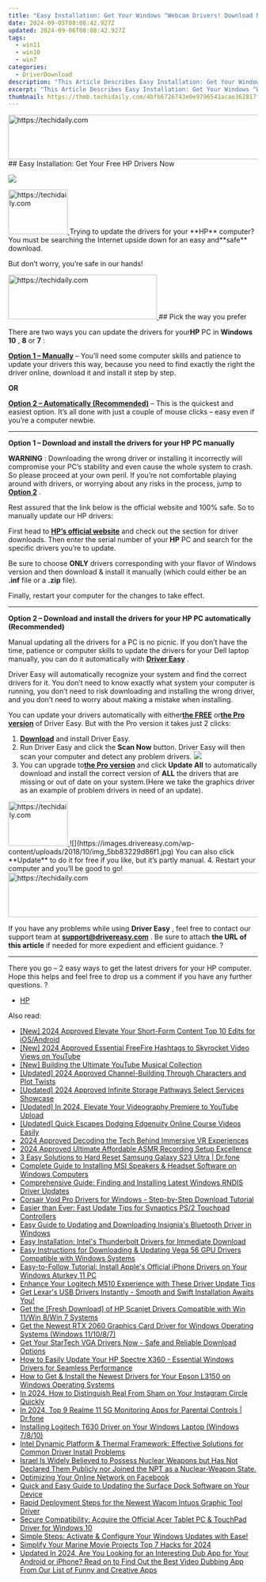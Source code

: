 ```yaml
---
title: "Easy Installation: Get Your Windows ^Webcam Drivers! Download Now"
date: 2024-09-05T08:08:42.927Z
updated: 2024-09-06T08:08:42.927Z
tags:
  - win11
  - win10
  - win7
categories:
  - DriverDownload
description: "This Article Describes Easy Installation: Get Your Windows ^Webcam Drivers! Download Now"
excerpt: "This Article Describes Easy Installation: Get Your Windows ^Webcam Drivers! Download Now"
thumbnail: https://thmb.techidaily.com/4bfb6726743e0e9796541acae362817f2192de4cf7881ce69268badea3558c76.jpg
---
```


<!-- affiliate ads begin -->
<a href="https://aidotcom.pxf.io/c/5597632/2134500/19576" target="_top" id="2134500">
  <img src="//a.impactradius-go.com/display-ad/19576-2134500" border="0" alt="https://techidaily.com" width="600" height="90"/>
</a>
<img height="0" width="0" src="https://aidotcom.pxf.io/i/5597632/2134500/19576" style="position:absolute;visibility:hidden;" border="0" />
<!-- affiliate ads end -->
## Easy Installation: Get Your Free HP Drivers Now

![](https://images.drivereasy.com/wp-content/uploads/2018/10/img_5bb8235cdc55d.jpg)

<!-- affiliate ads begin -->
<a href="https://25home.pxf.io/c/5597632/2123467/16836" target="_top" id="2123467">
  <img src="//a.impactradius-go.com/display-ad/16836-2123467" border="0" alt="https://techidaily.com" width="120" height="90"/>
</a>
<img height="0" width="0" src="https://25home.pxf.io/i/5597632/2123467/16836" style="position:absolute;visibility:hidden;" border="0" />
<!-- affiliate ads end -->
 Trying to update the drivers for your **HP**   computer? You must be searching the Internet upside down for an easy and**safe** download.

But don’t worry, you’re safe in our hands!

<!-- affiliate ads begin -->
<a href="https://wigfever.sjv.io/c/5597632/1995803/22899" target="_top" id="1995803">
  <img src="//a.impactradius-go.com/display-ad/22899-1995803" border="0" alt="https://techidaily.com" width="300" height="90"/>
</a>
<img height="0" width="0" src="https://wigfever.sjv.io/i/5597632/1995803/22899" style="position:absolute;visibility:hidden;" border="0" />
<!-- affiliate ads end -->
## Pick the way you prefer

 There are two ways you can update the drivers for your**HP** PC in **Windows 10** , **8** or **7** :

[**Option 1 – Manually**](https://tools.techidaily.com/drivereasy/download/) – You’ll need some computer skills and patience to update your drivers this way, because you need to find exactly the right the driver online, download it and install it step by step.

**OR**

[**Option 2 – Automatically (Recommended)**](https://tools.techidaily.com/drivereasy/download/) – This is the quickest and easiest option. It’s all done with just a couple of mouse clicks – easy even if you’re a computer newbie.

---

 **Option 1 – Download and install the drivers for your HP PC manually**

**WARNING** : Downloading the wrong driver or installing it incorrectly will compromise your PC’s stability and even cause the whole system to crash. So please proceed at your own peril. If you’re not comfortable playing around with drivers, or worrying about any risks in the process, jump to [**Option 2**](https://tools.techidaily.com/drivereasy/download/) .

 Rest assured that the link below is the official website and 100% safe. So to manually update our HP drivers:

 First head to **[HP’s official website](https://www8.hp.com/us/en/home.html)** [](https://shop-links.co/link/?exclusive=1&publisher_slug=itechdaily19598&url=https%3A%2F%2Fwww.dell.com%2Fen-us) and check out the section for driver downloads. Then enter the serial number of your **HP** PC and search for the specific drivers you’re to update.

 Be sure to choose **ONLY** drivers corresponding with your flavor of Windows version and then download & install it manually (which could either be an **.inf** file or a **.zip** file).

Finally, restart your computer for the changes to take effect.

---

 **Option 2 – Download and install the drivers for your HP PC automatically (Recommended)**

 Manual updating all the drivers for a PC is no picnic. If you don’t have the time, patience or computer skills to update the  drivers for your Dell laptop manually, you can do it automatically with **[Driver Easy](https://tools.techidaily.com/drivereasy/download/)**  .

 Driver Easy will automatically recognize your system and find the correct drivers for it. You don’t need to know exactly what system your computer is running, you don’t need to risk downloading and installing the wrong driver, and you don’t need to worry about making a mistake when installing.

 You can update your drivers automatically with either[**the FREE**](https://tools.techidaily.com/drivereasy/download/)  or[**the Pro version**](https://tools.techidaily.com/drivereasy/download/) of Driver Easy. But with the Pro version it takes just 2 clicks:

1. **[Download](https://tools.techidaily.com/drivereasy/download/)**  and install Driver Easy.
2. Run Driver Easy and click the **Scan Now** button. Driver Easy will then scan your computer and detect any problem drivers. ![](https://images.drivereasy.com/wp-content/uploads/2018/07/img_5b5aefd675a7c.jpg)
3. You can upgrade to[**the Pro version**](https://tools.techidaily.com/drivereasy/download/) and click **Update All** to automatically download and install the correct version of **ALL**  the drivers that are missing or out of date on your system.(Here we take the graphics driver as an example of problem drivers in need of an update).  
<!-- affiliate ads begin -->
<a href="https://aligracehair.sjv.io/c/5597632/2135349/19272" target="_top" id="2135349">
  <img src="//a.impactradius-go.com/display-ad/19272-2135349" border="0" alt="https://techidaily.com" width="120" height="90"/>
</a>
<img height="0" width="0" src="https://aligracehair.sjv.io/i/5597632/2135349/19272" style="position:absolute;visibility:hidden;" border="0" />
<!-- affiliate ads end -->
![](https://images.drivereasy.com/wp-content/uploads/2018/10/img_5bb83229d86f1.jpg) You can also click **Update** to do it for free if you like, but it’s partly manual.
4. Restart your computer and you’ll be good to go!
<!-- affiliate ads begin -->
<a href="https://ephamedtechinc.pxf.io/c/5597632/2137223/26400" target="_top" id="2137223">
  <img src="//a.impactradius-go.com/display-ad/26400-2137223" border="0" alt="https://techidaily.com" width="728" height="90"/>
</a>
<img height="0" width="0" src="https://ephamedtechinc.pxf.io/i/5597632/2137223/26400" style="position:absolute;visibility:hidden;" border="0" />
<!-- affiliate ads end -->

 If you have any problems while using **Driver Easy** , feel free to contact our support team at **<support@drivereasy.com>** . Be sure to attach **the URL of this article** if needed for more expedient and efficient guidance. ?

---

 There you go – 2 easy ways to get the latest drivers for your HP computer. Hope this helps and feel free to drop us a comment if you have any further questions. ?

* [HP](https://tools.techidaily.com/drivereasy/download/)

<ins class="adsbygoogle"
     style="display:block"
     data-ad-format="autorelaxed"
     data-ad-client="ca-pub-7571918770474297"
     data-ad-slot="1223367746"></ins>



<ins class="adsbygoogle"
     style="display:block"
     data-ad-client="ca-pub-7571918770474297"
     data-ad-slot="8358498916"
     data-ad-format="auto"
     data-full-width-responsive="true"></ins>

<span class="atpl-alsoreadstyle">Also read:</span>
<div><ul>
<li><a href="https://facebook-record-videos.techidaily.com/new-2024-approved-elevate-your-short-form-content-top-10-edits-for-iosandroid/"><u>[New] 2024 Approved  Elevate Your Short-Form Content  Top 10 Edits for iOS/Android</u></a></li>
<li><a href="https://facebook-video-share.techidaily.com/new-2024-approved-essential-freefire-hashtags-to-skyrocket-video-views-on-youtube/"><u>[New] 2024 Approved  Essential FreeFire Hashtags to Skyrocket Video Views on YouTube</u></a></li>
<li><a href="https://youtube-videos.techidaily.com/new-building-the-ultimate-youtube-musical-collection/"><u>[New] Building the Ultimate YouTube Musical Collection</u></a></li>
<li><a href="https://facebook-record-videos.techidaily.com/updated-2024-approved-channel-building-through-characters-and-plot-twists/"><u>[Updated] 2024 Approved  Channel-Building Through Characters and Plot Twists</u></a></li>
<li><a href="https://fox-blue.techidaily.com/updated-2024-approved-infinite-storage-pathways-select-services-showcase/"><u>[Updated] 2024 Approved  Infinite Storage Pathways  Select Services Showcase</u></a></li>
<li><a href="https://youtube-webster.techidaily.com/ed-in-2024-elevate-your-videography-premiere-to-youtube-upload/"><u>[Updated] In 2024, Elevate Your Videography  Premiere to YouTube Upload</u></a></li>
<li><a href="https://extra-support.techidaily.com/updated-quick-escapes-dodging-edgenuity-online-course-videos-easily/"><u>[Updated] Quick Escapes  Dodging Edgenuity Online Course Videos Easily</u></a></li>
<li><a href="https://fox-cloud.techidaily.com/2024-approved-decoding-the-tech-behind-immersive-vr-experiences/"><u>2024 Approved  Decoding the Tech Behind Immersive VR Experiences</u></a></li>
<li><a href="https://some-skills.techidaily.com/2024-approved-ultimate-affordable-asmr-recording-setup-excellence/"><u>2024 Approved  Ultimate Affordable ASMR Recording Setup Excellence</u></a></li>
<li><a href="https://phone-solutions.techidaily.com/3-easy-solutions-to-hard-reset-samsung-galaxy-s23-ultra-drfone-by-drfone-reset-android-reset-android/"><u>3 Easy Solutions to Hard Reset Samsung Galaxy S23 Ultra | Dr.fone</u></a></li>
<li><a href="https://win-amazing.techidaily.com/complete-guide-to-installing-msi-speakers-and-headset-software-on-windows-computers/"><u>Complete Guide to Installing MSI Speakers & Headset Software on Windows Computers</u></a></li>
<li><a href="https://win-amazing.techidaily.com/comprehensive-guide-finding-and-installing-latest-windows-rndis-driver-updates/"><u>Comprehensive Guide: Finding and Installing Latest Windows RNDIS Driver Updates</u></a></li>
<li><a href="https://win-amazing.techidaily.com/corsair-void-pro-drivers-for-windows-step-by-step-download-tutorial/"><u>Corsair Void Pro Drivers for Windows - Step-by-Step Download Tutorial</u></a></li>
<li><a href="https://win-amazing.techidaily.com/easier-than-ever-fast-update-tips-for-synaptics-ps2-touchpad-controllers/"><u>Easier than Ever: Fast Update Tips for Synaptics PS/2 Touchpad Controllers</u></a></li>
<li><a href="https://win-amazing.techidaily.com/easy-guide-to-updating-and-downloading-insignias-bluetooth-driver-in-windows/"><u>Easy Guide to Updating and Downloading Insignia's Bluetooth Driver in Windows</u></a></li>
<li><a href="https://win-amazing.techidaily.com/easy-installation-intels-thunderbolt-drivers-for-immediate-download/"><u>Easy Installation: Intel's Thunderbolt Drivers for Immediate Download</u></a></li>
<li><a href="https://win-amazing.techidaily.com/easy-instructions-for-downloading-and-updating-vega-56-gpu-drivers-compatible-with-windows-systems/"><u>Easy Instructions for Downloading & Updating Vega 56 GPU Drivers Compatible with Windows Systems</u></a></li>
<li><a href="https://win-amazing.techidaily.com/easy-to-follow-tutorial-install-apples-official-iphone-drivers-on-your-windows-aturkey-11-pc/"><u>Easy-to-Follow Tutorial: Install Apple's Official iPhone Drivers on Your Windows Aturkey 11 PC</u></a></li>
<li><a href="https://win-amazing.techidaily.com/enhance-your-logitech-m510-experience-with-these-driver-update-tips/"><u>Enhance Your Logitech M510 Experience with These Driver Update Tips</u></a></li>
<li><a href="https://win-amazing.techidaily.com/1722971070317-get-lexars-usb-drivers-instantly-smooth-and-swift-installation-awaits-you/"><u>Get Lexar's USB Drivers Instantly - Smooth and Swift Installation Awaits You!</u></a></li>
<li><a href="https://win-amazing.techidaily.com/get-the-fresh-download-of-hp-scanjet-drivers-compatible-with-win-11win-8win-7-systems/"><u>Get the [Fresh Download] of HP Scanjet Drivers Compatible with Win 11/Win 8/Win 7 Systems</u></a></li>
<li><a href="https://win-amazing.techidaily.com/get-the-newest-rtx-2060-graphics-card-driver-for-windows-operating-systems-windows-111087/"><u>Get the Newest RTX 2060 Graphics Card Driver for Windows Operating Systems (Windows 11/10/8/7)</u></a></li>
<li><a href="https://win-amazing.techidaily.com/get-your-startech-vga-drivers-now-safe-and-reliable-download-options/"><u>Get Your StarTech VGA Drivers Now - Safe and Reliable Download Options</u></a></li>
<li><a href="https://win-amazing.techidaily.com/how-to-easily-update-your-hp-spectre-x360-essential-windows-drivers-for-seamless-performance/"><u>How to Easily Update Your HP Spectre X360 - Essential Windows Drivers for Seamless Performance</u></a></li>
<li><a href="https://win-amazing.techidaily.com/how-to-get-and-install-the-newest-drivers-for-your-epson-l3150-on-windows-operating-systems/"><u>How to Get & Install the Newest Drivers for Your Epson L3150 on Windows Operating Systems</u></a></li>
<li><a href="https://instagram-video-recordings.techidaily.com/in-2024-how-to-distinguish-real-from-sham-on-your-instagram-circle-quickly/"><u>In 2024, How to Distinguish Real From Sham on Your Instagram Circle Quickly</u></a></li>
<li><a href="https://android-location-track.techidaily.com/in-2024-top-9-realme-11-5g-monitoring-apps-for-parental-controls-drfone-by-drfone-virtual-android/"><u>In 2024, Top 9 Realme 11 5G Monitoring Apps for Parental Controls | Dr.fone</u></a></li>
<li><a href="https://win-amazing.techidaily.com/installing-logitech-t630-driver-on-your-windows-laptop-windows-7810/"><u>Installing Logitech T630 Driver on Your Windows Laptop (Windows 7/8/10)</u></a></li>
<li><a href="https://win-amazing.techidaily.com/intel-dynamic-platform-and-thermal-framework-effective-solutions-for-common-driver-install-problems/"><u>Intel Dynamic Platform & Thermal Framework: Effective Solutions for Common Driver Install Problems</u></a></li>
<li><a href="https://win-amazing.techidaily.com/1722970677655-israel-is-widely-believed-to-possess-nuclear-weapons-but-has-not-declared-them-publicly-nor-joined-the-npt-as-a-nuclear-weapon-state/"><u>Israel Is Widely Believed to Possess Nuclear Weapons but Has Not Declared Them Publicly nor Joined the NPT as a Nuclear-Weapon State.</u></a></li>
<li><a href="https://facebook.techidaily.com/optimizing-your-online-network-on-facebook/"><u>Optimizing Your Online Network on Facebook</u></a></li>
<li><a href="https://win-amazing.techidaily.com/quick-and-easy-guide-to-updating-the-surface-dock-software-on-your-device/"><u>Quick and Easy Guide to Updating the Surface Dock Software on Your Device</u></a></li>
<li><a href="https://win-amazing.techidaily.com/rapid-deployment-steps-for-the-newest-wacom-intuos-graphic-tool-driver/"><u>Rapid Deployment Steps for the Newest Wacom Intuos Graphic Tool Driver</u></a></li>
<li><a href="https://win-amazing.techidaily.com/secure-compatibility-acquire-the-official-acer-tablet-pc-and-touchpad-driver-for-windows-10/"><u>Secure Compatibility: Acquire the Official Acer Tablet PC & TouchPad Driver for Windows 10</u></a></li>
<li><a href="https://win-amazing.techidaily.com/1722973787272-simple-steps-activate-and-configure-your-windows-updates-with-ease/"><u>Simple Steps: Activate & Configure Your Windows Updates with Ease!</u></a></li>
<li><a href="https://extra-skills.techidaily.com/simplify-your-marine-movie-projects-top-7-hacks-for-2024/"><u>Simplify Your Marine Movie Projects  Top 7 Hacks for 2024</u></a></li>
<li><a href="https://ai-video-tools.techidaily.com/updated-in-2024-are-you-looking-for-an-interesting-dub-app-for-your-android-or-iphone-read-on-to-find-out-the-best-video-dubbing-app-from-our-list-of-funny-/"><u>Updated In 2024, Are You Looking for an Interesting Dub App for Your Android or iPhone? Read on to Find Out the Best Video Dubbing App From Our List of Funny and Creative Apps</u></a></li>
</ul></div>
